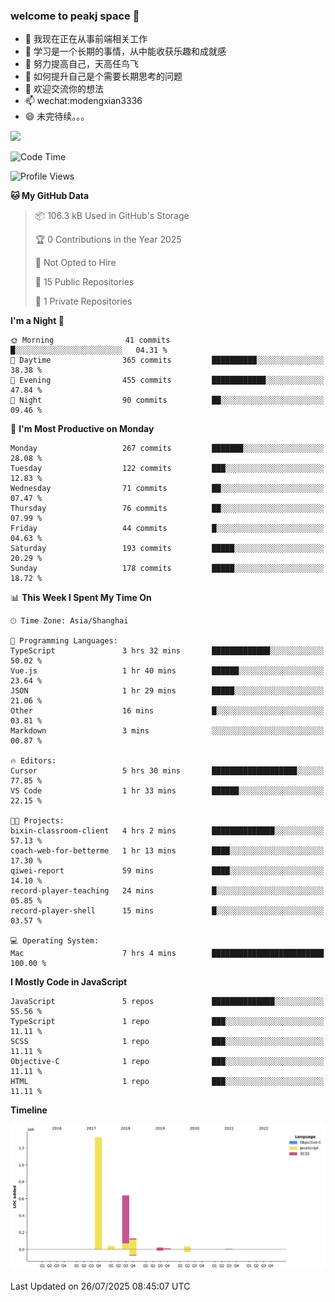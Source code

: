 ### welcome to peakj space 👋



- 🔭 我现在正在从事前端相关工作
- 🌱 学习是一个长期的事情，从中能收获乐趣和成就感
- 👯 努力提高自己，天高任鸟飞
- 🤔 如何提升自己是个需要长期思考的问题
- 💬 欢迎交流你的想法
- 📫 wechat:modengxian3336
- 😄 未完待续。。。

![](https://s2.ax1x.com/2019/06/28/ZKxc4J.jpg)

<!--START_SECTION:waka-->
![Code Time](http://img.shields.io/badge/Code%20Time-4%2C793%20hrs%2055%20mins-blue)

![Profile Views](http://img.shields.io/badge/Profile%20Views-0-blue)

**🐱 My GitHub Data** 

> 📦 106.3 kB Used in GitHub's Storage 
 > 
> 🏆 0 Contributions in the Year 2025
 > 
> 🚫 Not Opted to Hire
 > 
> 📜 15 Public Repositories 
 > 
> 🔑 1 Private Repositories 
 > 
**I'm a Night 🦉** 

```text
🌞 Morning                41 commits          █░░░░░░░░░░░░░░░░░░░░░░░░   04.31 % 
🌆 Daytime                365 commits         ██████████░░░░░░░░░░░░░░░   38.38 % 
🌃 Evening                455 commits         ████████████░░░░░░░░░░░░░   47.84 % 
🌙 Night                  90 commits          ██░░░░░░░░░░░░░░░░░░░░░░░   09.46 % 
```
📅 **I'm Most Productive on Monday** 

```text
Monday                   267 commits         ███████░░░░░░░░░░░░░░░░░░   28.08 % 
Tuesday                  122 commits         ███░░░░░░░░░░░░░░░░░░░░░░   12.83 % 
Wednesday                71 commits          ██░░░░░░░░░░░░░░░░░░░░░░░   07.47 % 
Thursday                 76 commits          ██░░░░░░░░░░░░░░░░░░░░░░░   07.99 % 
Friday                   44 commits          █░░░░░░░░░░░░░░░░░░░░░░░░   04.63 % 
Saturday                 193 commits         █████░░░░░░░░░░░░░░░░░░░░   20.29 % 
Sunday                   178 commits         █████░░░░░░░░░░░░░░░░░░░░   18.72 % 
```


📊 **This Week I Spent My Time On** 

```text
🕑︎ Time Zone: Asia/Shanghai

💬 Programming Languages: 
TypeScript               3 hrs 32 mins       █████████████░░░░░░░░░░░░   50.02 % 
Vue.js                   1 hr 40 mins        ██████░░░░░░░░░░░░░░░░░░░   23.64 % 
JSON                     1 hr 29 mins        █████░░░░░░░░░░░░░░░░░░░░   21.06 % 
Other                    16 mins             █░░░░░░░░░░░░░░░░░░░░░░░░   03.81 % 
Markdown                 3 mins              ░░░░░░░░░░░░░░░░░░░░░░░░░   00.87 % 

🔥 Editors: 
Cursor                   5 hrs 30 mins       ███████████████████░░░░░░   77.85 % 
VS Code                  1 hr 33 mins        ██████░░░░░░░░░░░░░░░░░░░   22.15 % 

🐱‍💻 Projects: 
bixin-classroom-client   4 hrs 2 mins        ██████████████░░░░░░░░░░░   57.13 % 
coach-web-for-betterme   1 hr 13 mins        ████░░░░░░░░░░░░░░░░░░░░░   17.30 % 
qiwei-report             59 mins             ████░░░░░░░░░░░░░░░░░░░░░   14.10 % 
record-player-teaching   24 mins             █░░░░░░░░░░░░░░░░░░░░░░░░   05.85 % 
record-player-shell      15 mins             █░░░░░░░░░░░░░░░░░░░░░░░░   03.57 % 

💻 Operating System: 
Mac                      7 hrs 4 mins        █████████████████████████   100.00 % 
```

**I Mostly Code in JavaScript** 

```text
JavaScript               5 repos             ██████████████░░░░░░░░░░░   55.56 % 
TypeScript               1 repo              ███░░░░░░░░░░░░░░░░░░░░░░   11.11 % 
SCSS                     1 repo              ███░░░░░░░░░░░░░░░░░░░░░░   11.11 % 
Objective-C              1 repo              ███░░░░░░░░░░░░░░░░░░░░░░   11.11 % 
HTML                     1 repo              ███░░░░░░░░░░░░░░░░░░░░░░   11.11 % 
```



**Timeline**

![Lines of Code chart](https://raw.githubusercontent.com/PeakJ/PeakJ/master/assets/bar_graph.png)


 Last Updated on 26/07/2025 08:45:07 UTC
<!--END_SECTION:waka-->
